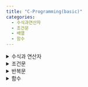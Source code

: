 ```yaml
---
title: "C-Programming(basic)"
categories:
  - 수식과연산자
  - 조건문
  - 배열
  - 함수
---
```


<details>
<summary> 수식과 연산자 </summary>
<div markdown="1">

# C Programing 과제.1 (수식과 연산자)

### C_과제 1.c
양의 정수 한 개를 입력 받는다. 입력 받은 수가 3의 배수인 경우에는 3의 배수임을 출력하고 5의 배수인 경우에는 5의 배수임을 출력하고 15의 배수인 경우에는 15의 배수임을 출력 한다. 만약 입력 받은 수가 3, 5, 15의 배수가 아닌 경우에는 입력받은 수를 그대로 출력한다. 출 력문은 아래의 출력 예시와 같은 영어 형식으로 출력한다.
- 힌트: 논리 연산자(&&), 논리 부정 연산자(!), 산술 연산자(곱셈, 덧셈, 나머지), 괄호를 이용하 시오.
- if문 / for문 등 사용하지 않고 푸시오.

<img width="389" alt="스크린샷 2022-06-28 오후 11 03 38" src="https://user-images.githubusercontent.com/99342700/176198776-53c2657b-43fc-4723-8dc5-188f1ba77c46.png">

1. 입력 받을 N값과 출력 할 결과값 result 변수 지정
2. 입력 후 조건에 충족시 1 불충족시 0이 나오는 연산을 이용하여 충족하는 해당 연산에 배수만큼 곱하기.
3. 나와야 할 결과값에 맞춰 출력값 세팅

```c++
#include <stdio.h>

int main(void){
    int N=0; int result=0;
    scanf("%d",&N);

    result = ( (N%15 == 0) && (N%5 == 0) && (N%3 == 0) ) * 15 +
    ( (N%15 != 0) && (N%5 != 0) && (N%3 == 0) ) * 3 +
    ( (N%15 != 0) && (N%3 != 0) && (N%5 == 0) ) * 5 +
    ( (N%15 != 0) && (N%5 != 0) && (N%3) != 0 ) * N;
    
    printf("%d is a multiple od %d.",N,result);
    
    return 0;
}
```


### C_과제 2.c
연도를 입력받고, 해당 연도가 윤년인지 평년인지를 판단하는 프로그램을 작성하시오. 단, 윤년일 경우에는 L을, 평년일 경우에는 C를 출력하며, <u>반드시 조건 연산자</u>를 사용하시오.
- 윤년 = 4로 나누어떨어지는 수는 윤년인데, 그 중에서 100으로 나누어떨어지는 수는 제외한다. - 윤년 = 400 으로 나누어떨어지는 수는 윤년, 예) 400, 800, 2000
- 평년 = 그 외는 평년

<img width="443" alt="스크린샷 2022-06-29 오후 1 33 51" src="https://user-images.githubusercontent.com/99342700/176352582-81a3ca99-c848-4069-b8b2-89d4de14d7db.png">

1. 입력 받을 변수와 결과 값으로 출력 할 변수를 지정.
2. 조건 연산자를 사용하여 윤년일 경우 'L' 평년일 경우 'C'를 결과값에 저장.
3. 결과값 출력

```c++
#include<stdio.h>

int main(void){
	int N=0; char result=0;
	scanf("%d",&N);

	result = ( (N%4==0 || N%400==0) && (N%100!=0) ) ? 'L' : 'C';
	printf("%c",result);

	return 0;
}
```


### C_과제 3.c
세 자리 양의 정수 세 개를 입력 받는다. 각 수의 백의 자리수가 모두 같으면 T를 출 력하고, 두 수의 백의 자리수만 같으면 D를 출력하고, 백의 자리수가 모두 다르면 S를 출력하시 오.
- 힌트: 관계연산자( a==b a!=b )와 논리연산자( && || )와 괄호를 이용하시오.
- if문등 배우지 않은 문법 사용금지

<img width="382" alt="스크린샷 2022-06-29 오후 1 53 55" src="https://user-images.githubusercontent.com/99342700/176354581-5cdb16fb-dc1e-49b3-8f0e-1382ad57ea8f.png">

1. 입력받을 변수와 출력 할 결과값 변수 지정.
2. 입력받은 변수에 100의자리만 따로 저장.
3. 각 100의자리 수 비교 후 결과값 저장.
4. 결과값 출력.

```c++
#include<stdio.h>

int main(void){
	int A=0; int B=0; int C=0; 
	char result;
	scanf("%d %d %d",&A, &B, &C);
	A = (A/100) % 10;
	B = (B/100) % 10;
	C = (C/100) % 10;

	result = (A == B && A == C) * 'T' +
	(A == B && A != C) * 'D' +
	(A != B && A == C) * 'D' +
	(B == C && B != A) * 'D' +
	( (A != B && A != C) && (B != C && B != A) ) * 'S';

	printf("%c",result);
	return 0;
}
```



### C_과제 4.c
4자리 양수를 입력받은 후 그 수를 뒤집은 숫자와의 차의 절대값을 출력하는 프로그램 을 작성하시오.
- 힌트: 절대값을 계산하여 출력할 때 조건 연산자( ? )를 이용하시오.

<img width="302" alt="스크린샷 2022-06-29 오후 2 23 08" src="https://user-images.githubusercontent.com/99342700/176358032-4a85ce7f-6ef0-49fb-8312-12c5a9044a93.png">

1. 입력받을 변수와 각 자릿수를 표현 할 변수, 결과값 변수를 지정.
2. 자릿수를 표현 할 변수에 각 자릿수 저장.
3. 저장한 각 지릿수 변수들을 모두 더하여 뒤집은 값 만들기.
4. 기존의 값과 뒤집은 값을 빼기.
5. 조건 연산자를 이용하여 뺀 값이 양수면 그대로 출력 / 음수면 반대로 계산하여 출력.

```c++
#include <stdio.h>
int main(void)
{
  	int a=0; int b=0; int c=0; int d=0;
  	int n=0; int result=0; int add=0;
	scanf("%d", &n);

	a = n/1000;
	b = ((n/100)%10) * 10;
	c = ((n/10)%10) * 100;
	d = (n%10) * 1000;
	
	add = a+b+c+d;
	result = n - add;

	result > 0 ? printf("%d",n-add) : printf("%d",add-n);

  	return 0;
}
```


### C_과제 5.c
세 자리 양의 정수 한 개를 입력 받아 각 자리수 중에서 최소값을 찾아 출력하시오. 각 자리수는 서로 다르다고 가정한다.
- 힌트: 관계연산자( a>b )와 논리연산자( && )와 괄호를 이용하시오. - if문등 배우지 않은 문법 사용금지

<img width="399" alt="스크린샷 2022-06-29 오후 4 49 31" src="https://user-images.githubusercontent.com/99342700/176381866-6dc59c64-2b82-463b-8bbc-ec0bd45a26c8.png">

1. 입력 받을 변수와 각 자릿수의 변수, 출력 할 결과값 변수를 지정.
2. 각 자릿수를 변수에 저장.
3. 연산을 사용하여 최소값 찾기.
4. 결과값 출력.

```c++
#include <stdio.h>
int main(void){
	int N=0; int a=0,b=0,c=0; int result=0;
	scanf("%d",&N);

	a = (N/100) % 10;
	b = (N/10) % 10;
	c = N % 10;

	result = ( (a < b) && (a < c)) * a +
	( (b < a) && (b < c) ) * b +
	( (c < a) && (c < b) ) * c;

	printf("%d",result);

  	return 0;
}
```



### C_과제 6.c
정수 세 개를 입력 받는다. 세 수 중에서 중앙값을 출력하시오. 같은 수는 입력되지 않 는다고 가정한다.
-힌트: [문제5]번과해결방법이비슷하다. - if문등 배우지 않은 문법 사용금지

<img width="404" alt="스크린샷 2022-06-29 오후 5 03 48" src="https://user-images.githubusercontent.com/99342700/176384753-2e652e4c-a965-4060-8705-60ed846a73cd.png">

1. 5번 문제와 동일한 방식으로 세팅.
2. 각 자릿수 중 중간값인 경우 결과값에 저장.
3. 결과값 출력.

```c++
#include <stdio.h>
int main(void){
	int N=0; int a=0,b=0,c=0; int result=0;
	scanf("%d",&N);

	a = (N/100) % 10;
	b = (N/10) % 10;
	c = N % 10;

	result = ( (a < b && a > c) || (a > b && a < c) ) * a +
	( (b < a && b > c) || (b > a && b < c) ) * b +
	( (c < a && c > b) || (c > a && c < b) ) * c;

	printf("%d",result);

  	return 0;
}
```

</div>
</details>

<details>
<summary> 조건문 </summary>
<div markdown="1">

# C Programing 과제.2 (조건문)

### C_과제 1.c
세 과목 점수 (0~100점 사이 정수)를 입력받는다. 세 과목 평균점수가 ◌ 90점 이상이면 “A”출력
◌ 80점 이상이면 “B”출력
◌ 70점 이상이면 “C” 출력
◌ 60점 이상이면 “D” 출력
◌ 어느 조건에도 해당되지 않으면 “F”가 출력되도록 작성하시오. – 그다음, 입력된 값들 중 최대값과 최소값을 화면에 출력하시오.

<img width="298" alt="스크린샷 2022-06-29 오후 6 19 13" src="https://user-images.githubusercontent.com/99342700/176401223-471d2e30-7029-4eff-824e-8c52c1421356.png">

1. 입력 받을 세개의 정수와 평균값을 저장 할 변수 지정.
2. 세개의 정수를 모두 더한 후 정수의 갯수 만큼 나눠서 평균값 변수에 저장.
3. 조건문을 사용하여 해당 문제에 명시된 조건에 맞추어 각각 기준 점수를 지정한 후 해당 점수일 시 출력.
4. 조건문을 사용하여 가장 큰 정수를 찾아서 출력.
5. 조건문을 사용하여 가장 작은 정수를 찾아서 출력.

```c++
#include <stdio.h>
int main(void){
	int A=0,B=0,C=0,avg=0;
	scanf("%d %d %d",&A,&B,&C);

    avg = (A+B+C)/3;

    if(avg >= 90){
        printf("A\n");
    }
    else if(avg >= 80){
        printf("B\n");
    }
    else if(avg >= 70){
        printf("C\n");
    }
    else if(avg >= 60){
        printf("D\n");
    }
    else{
        printf("F\n");
    }

    if(A > B && A > C){
        printf("max : %d\n",A);
    }
    else if(B > A && B > C){
        printf("max : %d\n",B);
    }
    else if(C > A && C > B){
        printf("max : %d\n",C);
    }

    if(A < B && A < C){
        printf("min : %d\n",A);
    }
    else if(B < A && B < C){
        printf("min : %d\n",B);
    }
    else if(C < A && C < B){
        printf("min : %d\n",C);
    }
	
  	return 0;
}
```



### C_과제 1.c
변종 분식에는 아래와 같은 메뉴가 있다. 대한이는 민국이와 함께 만 원짜리 지폐 한 장으로 들고 3개의 메뉴를 시켜 먹었다. 총 금액과 잔돈을 계산하여 예시와 같이 출력하는 프로그 램을 작성하시오.
- 음식 값이 예산(만원)을 초과하는 경우에는 잔돈이 아닌 “Insufficient Money”를 출력한다. - 메뉴 중복 선택가능. (예시) 메뉴 입력이 2 2 2처럼 같은 메뉴 주문도 가능하다.
- 메뉴는 무조건 3개를 시킨다.

<img width="490" alt="스크린샷 2022-06-29 오후 6 41 51" src="https://user-images.githubusercontent.com/99342700/176405971-9ecd71c1-6866-4e50-bcfb-7261816aa039.png">
<img width="391" alt="스크린샷 2022-06-29 오후 6 42 16" src="https://user-images.githubusercontent.com/99342700/176406003-a82e316f-9bdf-445d-8835-1d22e09e2890.png">

1. 입력 받을 변수, 각 메뉴, 총 금액, 남은 금액 변수 지정.
2. 입력 받은 변수 별로 각 메뉴를 지정했을 때 값을 총 금액에 더해주고 남은 금액에서는 빼기.
3. 남은 금액이 음수일 시 "Insufficient Money" 출력 양수일 시 총 금액과 남은 금액 출력.

```c++
#include <stdio.h>
int main(void){
	int N=0,M=0,S=0;
	int A=5000,B=2500,C=2000,D=1500,E=1000;
	int total=0;
	int money=10000;

	scanf("%d %d %d",&N,&M,&S);

	if(N == 1){
		total = total + A;
		money = money - A;
	}
	else if(N == 2){
		total = total + B;
		money = money - B;
	}
	else if(N == 3){
		total = total + C;
		money = money - C;
	}
	else if(N == 4){
		total = total + D;
		money = money - D;
	}
	else if(N == 5){
		total = total + E;
		money = money - E;
	}

	if(M == 1){
		total = total + A;
		money = money - A;
	}
	else if(M == 2){
		total = total + B;
		money = money - B;
	}
	else if(M == 3){
		total = total + C;
		money = money - C;
	}
	else if(M == 4){
		total = total + D;
		money = money - D;
	}
	else if(M == 5){
		total = total + E;
		money = money - E;
	}

	if(S == 1){
		total = total + A;
		money = money - A;
	}
	else if(S == 2){
		total = total + B;
		money = money - B;
	}
	else if(S == 3){
		total = total + C;
		money = money - C;
	}
	else if(S == 4){
		total = total + D;
		money = money - D;
	}
	else if(S == 5){
		total = total + E;
		money = money - E;
	}

	if(money < 0){
		printf("Insufficient Money");
	}
	else{
		printf("Total:%d\nChange:%d",total,money);
	}



  	return 0;
}
```



### C_과제 3.c
문자 1개와 숫자 1개를 예시와 같이 입력할 경우, 문자를 입력한 숫자만큼 증가 (예시 1) 시키는 프로그램을 작성하라.
- 조건) 대문자 및 소문자에 대해서 적용되며 숫자 및 특수문자는 입력한 글자를 그대로 출력한 다. 대문자의 끝 'Z'에 도달 한 경우 앞 'A'로 이동한다. 소문자 'z' 다음에는 소문자 'a'로 이동 한다. (힌트: 나머지 연산자 ‘%’ 사용)

<img width="445" alt="스크린샷 2022-06-29 오후 7 06 44" src="https://user-images.githubusercontent.com/99342700/176411114-7ee3c149-5eec-4e7c-8a3d-355f17239327.png">

1. 입력 받을 변수와 연산 할 변수 지정.
2. 소문자 / 대문자 / 그 외 범위 별로 나누어 조건문 사용.
3. 입력 받은 문자의 아스키코드 값에서 해당 범위의 알파벳 만큼 뺀 후 이동 할 값을 더하기.
4. 위에서 계산한 값을 아스키코드 값으로 나누어서 'Z'값이 넘어갈 때 다시 알파벳 맨 처음으로 오도록 세팅.
5. 세팅된 값에서 처음에 뺀 범위 내의 알파벳 더하기.
6. 각각 나온 값을 출력. (알파벳이 아닌경우 그대로 출력)

```c++
#include <stdio.h>
int main(void){
	char ch; int N=0; int M='Z'-'A'+1;
	scanf("%c %d",&ch,&N);

	if(ch >= 'a' && ch <= 'z'){
		ch = (ch - 'a' + N) % M + 'a';
		printf("%c",ch);
	}
	else if(ch >= 'A' && ch <= 'Z'){
		ch = (ch - 'A' + N) % M + 'A';
		printf("%c",ch);
	}
	else{
		printf("%c",ch);
	}
  	return 0;
}
```



### C_과제 4.c
두 자리 10진 정수를 입력 받은 후 영어단어로 변환하는 프로그램을 작성하시오. 예) 45를 입력할 경우 “forty-five”를 출력한다. 단, 입력된 정수가 두 자리 10진 정수가 아닌 경우 "none"을 출력한다.
- 힌트: if문안에 switch문을 사용한다(중첩).

<img width="299" alt="스크린샷 2022-06-29 오후 7 26 50" src="https://user-images.githubusercontent.com/99342700/176415087-f70bace0-003f-47df-a1c4-d770de303898.png">

1. 입력 할 변수와 각 자릿수 별로 출력 할 변수 지정.
2. 10~19까지 스위치문을 입력하여 출력.
3. 20 이상이면 스위치문을 이용하여 10의자리와 1의자리 각각 출력.
4. 범위 내에 해당 안될 시 "none"출력.

```c++
#include <stdio.h>

int main(void){
    int N=0; int max=0; int min=0;
    scanf("%d",&N);
    if(N>=10 && N <100){
        if(N >= 10 && N < 20){
            switch (N)
            {
            case 10 : printf("ten");
                break;
            case 11 : printf("eleven");
                break;
            case 12 : printf("twelve");
                break;
            case 13 : printf("thirteen");
                break;
            case 14 : printf("fourteen");
                break;
            case 15 : printf("fifteen");
                break;
            case 16 : printf("sixteen");
                break;
            case 17 : printf("seventeen");
                break;
            case 18 : printf("eighteen");
                break;
            case 19 : printf("nineteen");
                break;
            }
        }
        else{
            max = N/10; 
            min = N%10; 
            switch (max) 
            {
            case 2 : printf("twenty");
                break;
            case 3 : printf("thirty");
                break;
            case 4 : printf("forty");
                break;
            case 5 : printf("fifty");
                break;
            case 6 : printf("sixty");
                break;
            case 7 : printf("seventy");
                break;
            case 8 : printf("eighty");
                break;
            case 9 : printf("ninety");
                break;
            } 
            switch (min)
            {
            case 1 : printf("-one");
                break;
            case 2 : printf("-two");
                break;
            case 3 : printf("-three");
                break;
            case 4 : printf("-four");
                break;
            case 5 : printf("-five"); 
                break;
            case 6 : printf("-six");
                break;
            case 7 : printf("-seven");
                break;
            case 8 : printf("-eight");
                break;
            case 9 : printf("-nine"); 
                break;
            }
        }
    }
    else{
        printf("none");
    }

    return 0;
}
```



### C_과제 5.c
5자리의 양의 정수를 입력 받아 앞의 세 자리로 지역을 구분하는 프로그램을 if 문(문 제 5)과 switch 문(문제 6)으로 각각 완성하시오. 마지막 두 자리는 00으로 가정한다. 서울은 100, 101, 102로 시작한다. 입력의 오류(20100, 10111, 100123, - 10100, 70000, ... 등 형식에 맞지 않 는 입력값)에 대하여 none을 출력한다.

<img width="439" alt="스크린샷 2022-06-29 오후 7 42 10" src="https://user-images.githubusercontent.com/99342700/176417964-b16dae38-a859-42b4-a4bc-0c10e9304518.png">

1. 입력 받을 변수와 100의자리로 나타낼 변수 지정.
2. 입력 받은 변수를 100으로 너누어 100의자리 정수로 만들기.
3. if문을 이용하여 변수 중 1의자리의 수를 케이스별로 나누어 출력. 
4. 해당 조건에 해당하지 않을 시 "none"출력.

```c++
#include <stdio.h>

int main(void){
    int N=0; int HND=0;
    scanf("%d",&N);
    HND = N/100;
    if(HND==100){
        printf("Seoul");
    }
    else if(HND==101){
        printf("Seoul");
    } 
    else if(HND==102){
        printf("Seoul");
    }
    else if(HND==103){ 
        printf("Busan");
    }
    else if(HND==104){
        printf("Busan");
    }
    else if(HND==105){
        printf("Gwangju");
    }
    else{
        printf("none");
    }

    return 0;
}
```

### C_과제 6.c
5자리의 양의 정수를 입력 받아 앞의 세 자리로 지역을 구분하는 프로그램을 if 문(문 제 5)과 switch 문(문제 6)으로 각각 완성하시오. 마지막 두 자리는 00으로 가정한다. 서울은 100, 101, 102로 시작한다. 입력의 오류(20100, 10111, 100123, - 10100, 70000, ... 등 형식에 맞지 않 는 입력값)에 대하여 none을 출력한다.

<img width="439" alt="스크린샷 2022-06-29 오후 7 42 10" src="https://user-images.githubusercontent.com/99342700/176417964-b16dae38-a859-42b4-a4bc-0c10e9304518.png">

1. 입력 받을 변수와 100의자리로 나타낼 변수 지정.
2. 입력 받은 변수를 100으로 너누어 100의자리 정수로 만들기.
3. switch문을 이용하여 변수 중 1의자리의 수를 케이스별로 나누어 출력. 
4. 해당 조건에 해당하지 않을 시 "none"출력.

```c++
#include <stdio.h>

int main(void){
    int N=0; int HND=0;
    scanf("%d",&N);
    HND = N/100; 
    switch (HND)
    {
    case 100 : printf("Seoul");
        break;
    case 101 : printf("Seoul");
        break;
    case 102 : printf("Seoul");
        break;
    case 103 : printf("Busan");
        break;
    case 104 : printf("Busan");
        break;
    case 105 : printf("Gwangju");
        break;
    
    default: printf("none");
        break;
    }
    return 0;
}
```

</div>
</details>

<details>
<summary> 반복문 </summary>
<div markdown="1">

# C Programing 과제.3 (반복문)

### C_과제 1-2.c
N개의 정수 M을 입력 받아, M과 M의 약수를 예시와 같이 출력하시오.
(단, N ≥ 3, M의 3자리 이상 정수) - 입력받은 각 정수에 대하여, (1) 입력된 정수를 그대로 출력하고
(2) 입력된 정수의 약수를 출력하고
(3) 각 정수에 대한 약수의 개수를 출력하고
(4) 약수의 개수가 가장 많은 M을 출력
(약수의 개수가 동일한 정수가 있을 경우, 첫 번째 일치하는 정수만 해당함)

<img width="594" alt="스크린샷 2022-06-30 오후 6 07 11" src="https://user-images.githubusercontent.com/99342700/176638774-501729b2-b790-41d7-9623-25906bb17203.png">

1. 각각의 변수 지정.
2. N번 만큼의 반복을 할 for문을 입력.
3. 이중 for문으로 약수를 구하여 약수일 시 출력과 갯수 추가.
4. 갯수 출력 후 줄 바꿈.
5. 카운트값을 비교하여 조건에 맞을 시 새로운 카운트 변수에 기존 카운트값 저장.
6. 카운트값이 가장 높은 값 출력.

```c++
#include <stdio.h>

int main(void){
    int N=0,M=0,cnt=0,ccnt=0,max=0;
	scanf("%d",&N);

	for(int i=0; i<N; i++){
		scanf("%d",&M);
		printf("%d:",M);
		for(int j=1; j<=M; j++){
			if(M%j==0){
				printf(" %d",j);
				cnt++;
			}
		}
		printf(" %d\n",cnt);
		if(ccnt < cnt){
			ccnt = cnt;
			max = M;
		}
		cnt=0;
	}
	printf("%d",max);
    return 0;
}
```



### C_과제 2-2.c
1 이상 1000 이하의 두 개의 양의 정수 N 과 M을 사용자로부터 입력 받아 N부터 M 까지의 각 숫자의 약수의 개수를 계산해서 약수의 개수가 가장 큰 수를 출력하고 그 수 의 약수의 개수도 함께 출력하시오. (만약, 약수의 개수가 가장 많은 수가 지정된 범위 내에서 여 러 개 존재할 때 가장 작은 수를 선택.)
단,각숫자의약수의개수는소인수분해를통해구하시오.숫자 을소인수의지수형태 n=ap xbq xcr 로나타낼수있을때,n의약수의개수는이다.예를들 어, 72 = 23 x 32 의 약수의 개수는  이다. 소인수 분해를 통해 계산했는지 확 인하기 위해 소인수의 지수 합 ()을 추가로 출력하시오.
- 입력: N M
- 출력: (약수의 개수가 가장 큰 수) (약수의 개수) (소인수의 지수 합)

<img width="393" alt="스크린샷 2022-06-30 오후 6 26 36" src="https://user-images.githubusercontent.com/99342700/176642754-0bad9f58-4560-41d4-90ae-3fb1816619b5.png">

1. 각각 변수 지정.
2. for문을 이용하여 N ~ M 까지 약수를 구하고 약수의 개수 1씩 올리기.
3. 갯수가 클 때 마다 i값(현재 N값) 저장.
4. 반복 연산으로 약수의 개수가 가장 큰 수와 그 약수의 개수를 출력.
5. 약수의 개수가 가장 큰 수를 2부터 나누며 다시 약수를 구하기.
6. 가장 큰 수가 0이 될 때 까지 반복 계산.
7. 소인수의 지수 합 출력.

```c++
#include <stdio.h>
int main(void)
{
  int N=0; int M=0; int cnt=0; int max=0; int answer=0;
  scanf("%d %d",&N,&M);
  if( ( N < 1 || N > 1000 ) || ( M < 1 || M > 1000 ) ){return -1;}
      for(int i=N; i<=M; i++){ 
        for(int j=2; j<=i; j++){ 
          if(i%j==0){
           cnt++;
          }
          if(max<cnt){ 
          max=cnt;
          answer=i; 
          }
        } 
         cnt=0;
      }    
       printf("%d %d ",answer,max+1);
      int f=2; int exp=0;
      while(answer>1){
        if(answer%f==0){
          exp++;
          answer=answer/f; 
        } 
        else{ 
          f++;
          if(answer%f==0){
            exp++;
            answer=answer/f;
          }
        } 
      } 
      printf("%d",exp); 
  return 0;
}
```



### C_과제 3.c
<img width="481" alt="스크린샷 2022-06-30 오후 6 37 42" src="https://user-images.githubusercontent.com/99342700/176645175-9c1ee1a6-0335-468e-a16a-6b5cc777110d.png">
<img width="462" alt="스크린샷 2022-06-30 오후 6 38 11" src="https://user-images.githubusercontent.com/99342700/176645183-362e91e2-3650-443e-9553-11cdbff88a3b.png">

1. 각각 변수 지정.
2. 조건을 충족하지 못할 시 주어진 멘트를 출력하며 종료.
3. 조건에 나온대로 순열 / 중복순열 / 조합 / 중복조합 을 계산하여 출력. 

```c++
#include <stdio.h>
int main(void)
{
    int n=0; int r=0; long long s=1; int nt=0; long long js=1;
    int rt=1; long long jj=1; int jt=0; long long j=1;

    scanf("%d %d",&n,&r); 
    if(n < r || r <= 0){ 
        printf("inputs n and r must satisfy '0 < r <= n'.");
        return -1;
    }

    nt = n;
    for(int i=0; i<r; i++){
        s = s * nt;
        nt--;
    }
    printf("%dP%d=%lld\n",n,r,s);

    for(int i=0; i<r; i++){
        js = js * n; 
    }
    printf("%dPI%d=%lld\n",n,r,js);

    for(int i=1; i<=r; i++){
        rt = rt * i;
    }
    j = s/rt;
    printf("%dC%d=%lld\n",n,r,j);

    jt = n + r -1; 
    for(int i=1; i<=r; i++){
        jj = jj * jt;
        jt--;
    }
    jj = jj / rt; 
    printf("%dH%d=%lld",n,r,jj);


  return 0;
}
```



### C_과제4-2.c
찾기 원하는 0이 아닌 한 자리 정수 T를 입력 받는다. 그 후 한 자리 혹은 여러 자리를 갖는 정수를 0이 나오기 전까지 지속적으로 입력 받은 다음 입력 받은 정수들에 T가 등장한 횟수, T 보다 작은 수가 등장한 횟수, T 보다 큰 수가 등장한 횟수를 출력하는 프로그램을 작성하시오. 이 때, 마지막에 입력된 0은 무시되며, 입력되는 수는 모두 양수라고 가정한다.

<img width="483" alt="스크린샷 2022-06-30 오후 6 47 51" src="https://user-images.githubusercontent.com/99342700/176647422-31873ae0-aed8-4be7-9718-27926e3a65a6.png">

1. 각각 변수 지정
2. 이중 반복문을 이용하여 각 자릿수의 값을 입력한 N과 비교하여 큰 값 / 작은 값 / 같은 값 나누어 저장.
3. 각각 나눈 변수 출력. 

```c++
#include <stdio.h>
int main(void)
{
  int N=0; int M=0; int num=0; int cnt=0,min=0,max=0;
  scanf("%d",&N);

  while(1){
	  scanf("%d",&M);
	  if(M == 0){break;}

	  for(int i=M; i>0; i=i/10){
		  num = i%10;
		  if(num == N){
			  cnt++;
		  }
		  else if(num > N){
			  max++;
		  }
		  else{
			  min++;
		  }
	  }	  
  }
  printf("%d %d %d",cnt,min,max);
  return 0;
}
```



### C_과제 5-3.c
정수 N을 입력 받아 (N>0)
- 자리수가 짝수인 수들만 역순으로 만든 수를 출력하시오. 그런 다음, - 자리수가 홀수인 수들만 역순으로 만든 수를 출력하시오.

<img width="381" alt="스크린샷 2022-06-30 오후 7 03 50" src="https://user-images.githubusercontent.com/99342700/176650935-88e380d5-b102-4377-bda6-c4c7a3bd52a0.png">

1. 각각 필요한 변수 지정.
2. 입력받은 N이 0이 될 때 까지 반복.
3. 입력받은 값을 1의자리부터 나누며 각 자릿수가 짝수일 경우와 홀수일 경우 구분.
4. 짝수일 경우 자릿수를 곱하며 뒤집은 값이 나오게 연산.
5. 홀수일 경우 짝수일 경우와 마찬가지로 연산.
6. 짝수인 경우와 홀수인 경우 출력.

```c++
#include <stdio.h>
int main(void)
{
  int N=0; int num=0; int even=0,odd=0;
  scanf("%d",&N);

  for(int i=N; i>0; i=i/10){
	  num = i % 10;
	  if(num%2 == 0){
		  even = even * 10;
		  even = even + num;
	  }
	  else if(num%2 != 0){
		  odd = odd * 10;
		  odd = odd + num;
	  }
  }
  printf("%d %d",even,odd);
  return 0;
}
```



### C_과제 6-2.c
삼각형 높이를 나타내는 N을 종료 조건 시까지 반복해서 입력받고, 앞의 문 제(문제 1-1)와 동일한 사각형 모양을 순서대로 출력하는 프로그램을 작성하시오.
(단, 2 <= N <= 20)
- 종료조건: 0, 1, 음수, 3의 배수 입력

<img width="433" alt="스크린샷 2022-06-30 오후 7 17 46" src="https://user-images.githubusercontent.com/99342700/176653704-a93a459a-1063-4e19-963a-ac579b469ba4.png">

1. 각각 필요한 변수 지정.
2. 반복하여 입력을 받고, 입력 예시와 맞게 가로 세로 인덱스를 구축 할 반복문코드 작성.
3. 각 인덱스 별로 모양에 맞추어 공백 / O / X 지정 후 출력.

```c++
#include <stdio.h>
int main(void){
int N=0;

while(1){
  	scanf("%d",&N);
  	if(N <= 1 || N%3 == 0){return -1;}
  	for(int i=0; i<N; i++){
	  	for(int j=0; j<N*2-1; j++){
		  	if(i+j < N-1){
				  printf(" ");
		  	}
		  	else if(j-i > N-1){
				  printf(" ");
		  	}
		  	else if(i+j == N-1){
				  printf("O");
		  	}
		  	else if(j-i == N-1){
				  printf("O");
		 	}
		  	else if(i == N-1){
				  printf("O");
		  	}
		  	else if(i+j >= N){
				  printf("X");
		  	}
	 	}
	  	printf("\n");
  	}
  }	  
  return 0;
}
```

</div>
</details>

<details>
<summary> 함수 </summary>
<div markdown="1">

# C Programing 4차 과제

### 1. C_과제 1-2.c
회문수는 순서대로 읽은 수와 거꾸로 읽은 수가 일치하는 수를 말한다. 예를 들면
34543은 회문수이고, 34567은 회문수가 아니다. 정수 M1과 M2를 먼저 입력받고, 종료 조건까지 정수
N을 반복해서 입력받는다. (1) 정수 N을 한 자리씩 나누어, 가장 마지막 자릿수부터 순차적으로 배열 Y에 저장한다. (정수 N
의 일의 자릿수가 Y[0]의 원소가, 십의 자릿수가 Y[1]의 원소가 되는 방식이다.) (2) 배열 Y의 원소 중 인덱스 M1과 M2 위치의 원소를 삭제한다. 단, M1 또는 M2가 배열 Y의 원소의 수보다 큰 경우, 해당 위치에서 삭제되는 원소는 없다. (3) 배열 Y의 남은 원소로 만들어지는 정수가 회문수이면, 이때의 정수 N을 배열 X에 저장한다. (4) 배열 X에 저장된 정수를 가장 큰 수부터 내림차순으로 정렬하여 출력한다. (5) 입력된 정수 중 조건을 만족하는 정수가 하나도 없는 경우, “none”을 출력한다.
 - 종료 조건 : 0 또는 음수 입력
 - 입력되는 정수의 최대 개수는 100이다.
 - 입력된 정수 N 중에, Y[M1]과 Y[M2]의 자릿수를 삭제한 후, 남는 자릿수가 없는 정수는 없다고 가정한다.

 <img width="587" alt="스크린샷 2022-07-04 오전 2 48 55" src="https://user-images.githubusercontent.com/99342700/177051448-0efe1d33-5e2e-4431-8e02-d3d82fe6d17b.png">

1. 배열 및 정수 변수 지정.
2. for문을 이용하여 입력받은 정수N을 Y배열에 역순으로 저장.
3. for문을 이용하여 입력받은 M1,M2인덱스를 제외한 값을 Z배열에 저장.
4. for문을 이용하여 Z배열의 첫 번째 인덱스와 마지막 인덱스 부터 안쪽으로 차례대로 비교하며 카운트.
5. 만약 인덱스의 값과 비교한 카운트 값이 같을 경우 회문수이므로 X배열에 회문수 저장.
    - 한번이라도 회문수가 나오면 체크.(체크가 한번도 안되면 "none" 출력)
6. X배열 안에있는 값을 내림차순으로 저장.
7. X배열 순서대로 출력.

```c++
#include <stdio.h>

int main(void){
	int X[100]={0},Y[100]={0},Z[100]={0};
	int M1=0,M2=0,N=0,cnt=0,st=0,temp=0,idx=0,result=0,check=0;;
	scanf("%d %d",&M1,&M2);

	while(1){
		scanf("%d",&N);
		if(N < 1){break;}

		for(int i=N; i>0; i=i/10){
			Y[idx++] = i % 10;
			cnt++;
		}
		idx = 0;

		for(int i=0; i<cnt; i++){
			if(i == M1 || i == M2){
				continue;
			}
			else{
				Z[idx++] = Y[i];
			}
		}

		for(int i=0; i<idx; i++){
			if(Z[i] == Z[idx-1-i]){
				temp++;
			}
		}

		if(idx == temp){
			X[result++] = N;
			check = 1;
		}
		temp = 0;
		idx = 0;
		cnt = 0;
	}

	for(int i=0; i<result; i++){
		for(int j=0; j<result; j++){
			if(X[i] > X[j]){
				st = X[i];
				X[i] = X[j];
				X[j] = st;
			}
		}
	}
	if(check == 1){
		for(int i=0; i<result; i++){
			printf("%d ",X[i]);
		}
	}	
	else{
		printf("none");
	}
    return 0;
}
```



### C_과제 2-2.c
종료 조건까지 문자를 반복해서 입력받아, 배열 X에 저장한다.
 (1) 배열 X에 저장된 문자 중 중복된 문자는 제외하고 배열 Y에 저장한다. 동일한 문자가 여러
번 나오는 경우, 가장 처음에 입력된 문자를 배열 Y에 저장한다.
 (2) 배열 Y에 저장된 문자들을 출력한다.
 (3) 정수 M을 입력받고, M개의 문자를 입력받아 배열 Z에 저장한다. 단, M≤N.
 (4) 배열 Y에 저장된 문자 중에 배열 Z에 저장된 M개의 문자가 연속해서 나타나면, 배열 Y에서 연속된 M개 문자의 시작 위치(배열의 인덱스 값)을 출력한다. (5) 배열 Y에 저장된 문자 중에 배열 Z에 저장된 M개의 문자가 연속해서 나타나지 않으면
“none”을 출력한다.
 - 종료 조건 : 문자 ‘!’ 입력
 - 입력되는 문자의 최대 개수는 100이다. 
 - M 입력 후 배열 Z에 문자들을 입력받아 저장하기 전에  getchar();  문장을 사용해서
  <enter>를 읽어 들여야 함

<img width="622" alt="스크린샷 2022-07-05 오후 12 59 34" src="https://user-images.githubusercontent.com/99342700/177247102-f3fe15b0-1e1c-4c92-99a2-b3ff2f91a300.png">

1. 문제에 맞는 변수 지정.
2. 종료조건 전까지 무한루프를 이용하여 반복 계산.
3. 입력한 X배열에 중복되는 문자가 나오면 카운트를 하여 카운트가 자기자신 외에 더 있으면 Y배열에 저장 안함.
4. 중복되지 않은 문자들로 이루어진 Y배열 출력.
5. M을 입력받고 M크기 만큼의 문자를 새로운 배열 Z에 저장.
6. for문을 이용하여 같은 문자가 나오면 그 다음 문자들도 같은지 확인.
7. 몇번째에서 해당 문자가 시작하는지 카운트 후 출력.
8. 그 외에는 none출력.

```c++
#include <stdio.h>

int main(void){
    char X[100],Y[100],Z[100];
	int idx=0,cnt=0,ccnt=0,temp=0,M=0,a=0,b=0,c=0;

	while(1){
		scanf("%c",&X[idx++]);
		if(X[idx-1] == '!'){break;}
	} 

	for(int i=0; i<idx; i++){
		for(int j=i; j>=0; j--){
			if(X[i] == X[j]){
				cnt++;
			}
		}
		if(cnt == 1){
			Y[temp++] = X[i];
		}
		cnt=0;
	}

	for(int i=0; i<temp-1; i++){
		printf("%c",Y[i]);
	}

	scanf("%d",&M);
	getchar();

	for(int i=0; i<M; i++){
		scanf("%c",&Z[i]);
	}

	for(int i=0; i<temp; i++){
		for(int j=0; j<M; j++){
			if(Y[i] == Z[j]){
				a = i;
				b = j;
				for(int k=0; k<M-1; k++){
					if(Y[++a] == Z[++b]){
						ccnt++;
					}
				}
			}
		}
		if(ccnt == M-1){
			printf("\n%d",i);
			c = 1;
		}
		ccnt=0;
	}
	if(c == 0){
		printf("\nnone");
	}

    return 0;
}
```



### C_과제 3-2.c
1부터 20까지 정수를 배열 A[0]에서 A[19]에 순서대로 저장하고, 양의 정수 F(<20), R(F<R<20), M을 입력받아 A[F]부터 A[R]까지의 정수 중, A[R]부터 M개의 정수를 하나씩 오른쪽으로 이동시키는 프로그램을 작성하시오. M은 R-F+1보다 작은 수이다.

<img width="788" alt="스크린샷 2022-07-06 오후 4 18 26" src="https://user-images.githubusercontent.com/99342700/177492631-bcf822db-61fb-48ea-8d6f-5dee5cabd900.png">

1. 조건에 맞게 변수 지정.
2. 범위 내의 인덱스 크기 구하기.
3. 해당 인덱스 범위 내의 값들을 새로운 배열에 저장.
4. 새롭게 저장한 배열을 기존 배열의 N부터 차례로 저장하고 출력.

```c++
#include <stdio.h>

int main(void){
    int arr[20] = {1,2,3,4,5,6,7,8,9,10,11,12,13,14,15,16,17,18,19,20}; 
	int X[20] = {0};
	int F=0,R=0,M=0,N=0,next=0,idx=0,cnt=0; 
	scanf("%d %d %d",&F,&R,&M); 

	N = R - M + 1;
	next = R;

	for(int i=N; i<=R; i++){
		X[idx++] = arr[i]; 
		cnt++; 
	}
	idx = cnt-1;

	for(int i=N; i<=R; i++){
		arr[i] = X[idx++]; 
		if(idx == cnt){
			idx = 0;
		}
	}

	for(int i=0; i<20; i++){ 
		printf("%d ",arr[i]);
	}

    return 0;
}
```



### C_과제 4-3.c
정수 N을 입력받고, N개의 정수 읽어 들여 1, 2단계 [ 문제 4-1 ] [ 문제 4-2 ]를 수 행한후, 결과로나온배열에다시2단계[문제4-2]를계속적용하여전체N개의정수중가 장 큰 수, 가장 작은 수가 남을 때 까지 반복하는 프로그램을 작성하시오.

<img width="788" alt="스크린샷 2022-07-06 오후 4 18 26" src="https://user-images.githubusercontent.com/99342700/177605977-a841542b-3f49-4c36-8e0b-cc2e2de639ad.png">

1. 각 변수 지정.
2. 입력 받은 크기로 각 배열 변수 지정.
3. 입력 받은 배열을 역순으로 출력.
4. 각 최대/최소 변수에 배열의 첫 번째 인덱스 저장.
5. 반복할 때 i는 3칸씩 이동.
6. max변수에 가장 큰 값 저장.
7. min변수에 가장 작은 값 저장.
8. 배열에 최대/최소값 각각 저장 후 출력.

```c++
#include <stdio.h>

int main(void){
    int N=0,idx=0,cnt=0,M=0,max=0,min=0;
	scanf("%d",&N);
	int arr[N],temp[N],X[N],Y[N],max_cnt[N],min_cnt[N];

	for(int i=0; i<N; i++){
		scanf("%d",&arr[i]);
		temp[i] = arr[i];
	}

	for(int i=N-1; i>=0; i--){
		printf(" %d",arr[i]);
	}
	printf("\n");

	while(1){
		idx=0;
		for(int i=0; i<N; i=i+3){
			max = arr[i];
			min = temp[i];
			for(int j=i; j<i+3 && j<N; j++){
				if(max < arr[j]){
					max = arr[j];
				}
				if(min > temp[j]){
					min = temp[j];
				}
			}
			max_cnt[idx] = max;
			min_cnt[idx] = min;
			idx++;
		}


		for(int i=0; i<idx; i++){
			printf(" %d",max_cnt[i]);
		}
		printf("\n");
		for(int i=0; i<idx; i++){
			printf(" %d",min_cnt[i]);
		}
		printf("\n");
		N = idx;
		if(N == 1){
			break;
		}
		for(int i=0; i<N; i++){
			arr[i] = max_cnt[i];
			temp[i] = min_cnt[i];
		}
	}
	return 0;
}
```



### C_과제 5-2.c
두 집합 A, B 의 원소를 합쳐서 합집합을 만들려고 한다. 두 집합의 원소는 각각 음 수가 입력될 때까지의 원소이다. 문제 5-1처럼 중복된 원소가 입력될 수 있고 이 때는 집합에 추 가되지 않아야 한다. 합집합은 두 집합이 합쳐 진 후 정렬을 하여 오름차순으로 출력한다.
각 줄에서, 음수를 제외하고 최대 100개의 정수가 입력된다.

<img width="697" alt="스크린샷 2022-07-07 오후 7 03 15" src="https://user-images.githubusercontent.com/99342700/177748308-cf2affc1-157a-475d-95c6-e1e23240b4f5.png">

1. 필요한 배열 및 변수 지정.
2. 종료조건 전까지 입력받고 입력받은 값은 A,B배열에 저장.
3. 현재 위치부터 0인덱스까지 비교하며 같은 경우가 자기 자신 밖에 없을 때 새로운 배열에 저장.(반복된 수 제거)
4. 반복 제거한 두 배열을 하나의 배열로 합치기.
5. 합친 배열에 반복값이 있는지 확인하고 반복된 수는 제외하고 새로운 배열에 저장.
6. 가장 작은 수 부터 정렬하며 오름차순으로 저장.
7. 해당 배열 출력.

```c++
#include <stdio.h>

int main(void){
    int A[101],B[101],C[101],D[101],E[202],F[101],G[101];
	int idx=0,idx2=0,idx3=0,idx4=0,idx5=0,cnt=0,num1=0,num2=0,add=0,min=99999999,n=0,temp=0;

	while(1){
		scanf("%d",&temp);
		if(temp < 0){break;}
		A[num1++] = temp;
	} 
	
	while(1){
		scanf("%d",&temp);
		if(temp < 0){break;}
		B[num2++] = temp;
	}

	for(int i=0; i<num1; i++){
		for(int j=i; j>=0; j--){
			if(A[i] == A[j]){
				cnt++;
			}
		}
		if(cnt==1){
			C[idx++] = A[i]; 
		}
		cnt=0;
	}
	cnt=0;
	for(int i=0; i<num2; i++){
		for(int j=i; j>=0; j--){
			if(B[i]==B[j]){
				cnt++;
			}
		}
		if(cnt==1){
			D[idx2++] = B[i];
		}
		cnt=0;
	}
	cnt=0;

	add = idx + idx2;

	for(int i=0; i<idx; i++){
		E[idx3++] = C[i]; 
	}

	for(int i=0; i<idx2; i++){
		E[idx3++] = D[i];
	}

	for(int i=0; i<add; i++){
		for(int j=i; j>=0; j--){
			if(E[i] == E[j]){
				cnt++;
			}
		}
		if(cnt == 1){
			F[idx4++] = E[i];
		}
		cnt=0;
	}

	for(int i=0; i<idx4; i++){
		for(int j=0; j<idx4-1; j++){
			if(F[j] > F[j+1]){
				min = F[j];
				F[j] = F[j+1];
				F[j+1] = min;
			}
		}
	}

	for(int i=0; i<idx4; i++){
		printf("%d ",F[i]);
	}


	return 0;
}

```


<!--
<details>
<summary>  </summary>
<div markdown="1">

</div>
</details>
----------------------
-->